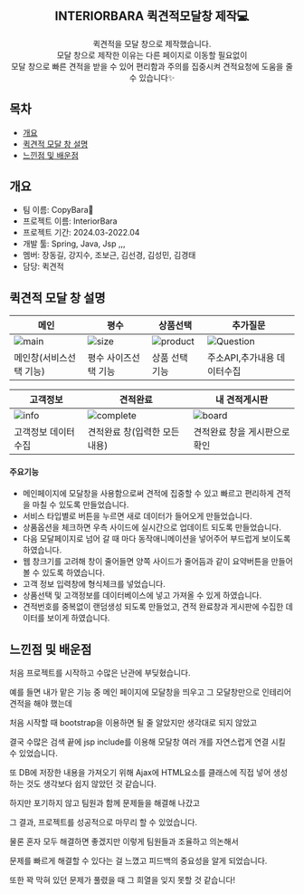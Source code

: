 <div align="center">
<h2>INTERIORBARA 퀵견적모달창 제작💻</h2>
퀵견적을 모달 창으로 제작했습니다.<BR> 모달 창으로 제작한 이유는 다른 페이지로 이동할 필요없이 <br>모달 창으로 빠른 견적을 받을 수 있어 편리함과 주의를 집중시켜 견적요청에 도움을 줄 수 있습니다✨

</div>

## 목차
  - [개요](#개요) 
  - [퀵견적 모달 창 설명](#퀵견적-모달-창-설명)
  - [느낀점 및 배운점](#느낀점-및-배운점)


## 개요
- 팀 이름: CopyBara🦛
- 프로젝트 이름: InteriorBara
- 프로젝트 기간: 2024.03-2022.04
- 개발 툴: Spring, Java, Jsp ,,,
- 멤버: 장동길, 강지수, 조보근, 김선경, 김성민, 김경태
- 담당: 퀵견적

## 퀵견적 모달 창 설명
|메인|평수|상품선택|추가질문|
|---|---|---|---|
|![main](https://github.com/JDMoai/interiorbara/assets/158019215/599d5e68-92ec-44a2-abf2-137286db7b39)|![size](https://github.com/JDMoai/interiorbara/assets/158019215/8cb929dc-c342-4435-a849-6ab018978f51)|![product](https://github.com/JDMoai/interiorbara/assets/158019215/e889d285-7a12-4e20-b9ff-92f69dd63fd1)|![Question](https://github.com/JDMoai/interiorbara/assets/158019215/9c22a460-6498-4013-aa48-6779f83d065b)|
|메인창(서비스선택 기능)|평수 사이즈선택 기능|상품 선택 기능|주소API,추가내용 데이터수집|

|고객정보|견적완료|내 견적게시판|
|---|---|---|
|![info](https://github.com/JDMoai/interiorbara/assets/158019215/b7be0977-2cb1-4a36-b2a9-71c0ca6e0edb)|![complete](https://github.com/JDMoai/interiorbara/assets/158019215/699d91e4-93de-4d69-84c3-dc84abfce94b)|![board](https://github.com/JDMoai/interiorbara/assets/158019215/6ebeb6bb-e54a-4d54-8602-3705f5216388)|
|고객정보 데이터수집|견적완료 창(입력한 모든내용)|견적완료 창을 게시판으로 확인|

<h4>주요기능</h4>

- 메인페이지에 모달창을 사용함으로써 견적에 집중할 수 있고 빠르고 편리하게 견적을 마칠 수 있도록 만들었습니다.
- 서비스 타입별로 버튼을 누르면 새로 데이터가 들어오게 만들었습니다.
- 상품옵션을 체크하면 우측 사이드에 실시간으로 업데이트 되도록 만들었습니다.
- 다음 모달페이지로 넘어 갈 때 마다 동작애니메이션을 넣어주어 부드럽게 보이도록 하였습니다.
- 웹 창크기를 고려해 창이 줄어들면 양쪽 사이드가 줄어듬과 같이 요약버튼을 만들어 볼 수 있도록 하였습니다.
- 고객 정보 입력창에 형식체크를 넣었습니다.
- 상품선택 및 고객정보를 데이터베이스에 넣고 가져올 수 있게 하였습니다.
- 견적번호를 중복없이 랜덤생성 되도록 만들었고, 견적 완료창과 게시판에 수집한 데이터를 보이게 하였습니다.

## 느낀점 및 배운점
처음 프로젝트를 시작하고 수많은 난관에 부딪혔습니다.<br>

예를 들면 내가 맡은 기능 중 메인 페이지에 모달창을 띄우고 그 모달창만으로 인테리어 견적을 해야 했는데 <br>

처음 시작할 때 bootstrap을 이용하면 될 줄 알았지만 생각대로 되지 않았고 <br>

결국 수많은 검색 끝에 jsp include를 이용해 모달창 여러 개를 자연스럽게 연결 시킬 수 있었습니다. <br>

또 DB에 저장한 내용을 가져오기 위해 Ajax에 HTML요소를 클래스에 직접 넣어 생성하는 것도 생각보다 쉽지 않았던 것 같습니다.<br>

하지만 포기하지 않고 팀원과 함께 문제들을 해결해 나갔고 <br>

그 결과, 프로젝트를 성공적으로 마무리 할 수 있었습니다.<br>

물론 혼자 모두 해결하면 좋겠지만 이렇게 팀원들과 조율하고 의논해서<br>

문제를 빠르게 해결할 수 있다는 걸 느꼈고 피드백의 중요성을 알게 되었습니다.<br>

또한 꽉 막혀 있던 문제가 풀렸을 때 그 희열을 잊지 못할 것 같습니다!


